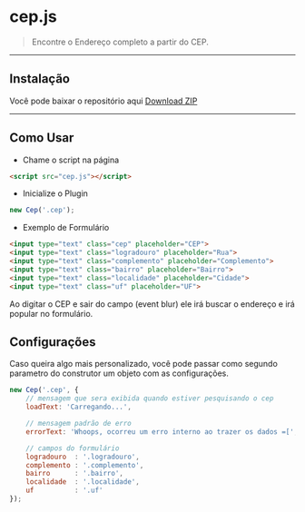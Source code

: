 # cep.js

> Encontre o Endereço completo a partir do CEP.

----
## Instalação
Você pode baixar o repositório aqui [Download ZIP](https://github.com/hllmweb/cep.js/archive/master.zip)

----
## Como Usar
* Chame o script na página

```html
<script src="cep.js"></script>
```

* Inicialize o Plugin

```javascript
new Cep('.cep');
```

* Exemplo de Formulário
```html
<input type="text" class="cep" placeholder="CEP">
<input type="text" class="logradouro" placeholder="Rua">
<input type="text" class="complemento" placeholder="Complemento">
<input type="text" class="bairro" placeholder="Bairro">
<input type="text" class="localidade" placeholder="Cidade">
<input type="text" class="uf" placeholder="UF">
```

Ao digitar o CEP e sair do campo (event blur) ele irá buscar o endereço e irá popular no formulário.
## Configurações
Caso queira algo mais personalizado, você pode passar como segundo parametro do construtor um objeto com as configurações.
```javascript
new Cep('.cep', {
	// mensagem que sera exibida quando estiver pesquisando o cep
	loadText: 'Carregando...',

	// mensagem padrão de erro
	errorText: 'Whoops, ocorreu um erro interno ao trazer os dados =[',

	// campos do formulário
	logradouro  : '.logradouro',
	complemento : '.complemento',
	bairro      : '.bairro',
	localidade  : '.localidade',
	uf          : '.uf'
});
```

